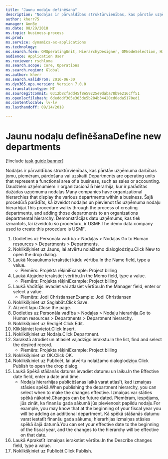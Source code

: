 ```yaml
--- 
title: "Jaunu nodaļu definēšana"
description: "Nodaļas ir pārvaldības struktūrvienības, kas pārstāv uzņēmuma darbības jomu, piemēram, pārdošanu vai uzskaiti."
author: kherr75
manager: AnnBe
ms.date: 08/29/2018
ms.topic: business-process
ms.prod: 
ms.service: dynamics-ax-applications
ms.technology: 
ms.search.form: OMOperatingUnit, HierarchyDesigner, OMNodeSelection, HierarchyPublishAndCloseForm
audience: Application User
ms.reviewer: rschloma
ms.search.scope: Core, Operations
ms.search.region: Global
ms.author: kherr
ms.search.validFrom: 2016-06-30
ms.dyn365.ops.version: Version 7.0.0
ms.translationtype: HT
ms.sourcegitcommit: 0312b8cfadd45f8e59225e9daba78b9e216cff51
ms.openlocfilehash: 6dedddf305e303de5b284b34420cd0eda5170ed1
ms.contentlocale: lv-lv
ms.lasthandoff: 09/14/2018

---
```

# <a name="define-new-departments"></a><span data-ttu-id="aad29-103">Jaunu nodaļu definēšana</span><span class="sxs-lookup"><span data-stu-id="aad29-103">Define new departments</span></span>

[!include [task guide banner](../../includes/task-guide-banner.md)]

<span data-ttu-id="aad29-104">Nodaļas ir pārvaldības struktūrvienības, kas pārstāv uzņēmuma darbības jomu, piemēram, pārdošanu vai uzskaiti.</span><span class="sxs-lookup"><span data-stu-id="aad29-104">Departments are operating units that represent a functional area of a business, such as sales or accounting.</span></span> <span data-ttu-id="aad29-105">Daudziem uzņēmumiem ir organizacionālā hierarhija, kur ir parādītas dažādas uzņēmuma nodaļas.</span><span class="sxs-lookup"><span data-stu-id="aad29-105">Many companies have organizational hierarchies that display the various departments within a business.</span></span> <span data-ttu-id="aad29-106">Šajā procedūrā parādīts, kā izveidot nodaļas un pievienot tās uzņēmuma nodaļu hierarhijai.</span><span class="sxs-lookup"><span data-stu-id="aad29-106">This procedure walks through the process of creating departments, and adding those departments to an organizations departmental hierarchy.</span></span> <span data-ttu-id="aad29-107">Demonstrācijas datu uzņēmums, kas tiek izmantots, lai izveidotu šo procedūru, ir USMF.</span><span class="sxs-lookup"><span data-stu-id="aad29-107">The demo data company used to create this procedure is USMF.</span></span>

1. <span data-ttu-id="aad29-108">Dodieties uz Personāla vadība > Nodaļas > Nodaļas.</span><span class="sxs-lookup"><span data-stu-id="aad29-108">Go to Human resources > Departments > Departments.</span></span>
2. <span data-ttu-id="aad29-109">Noklikšķiniet uz Jauns, lai atvērtu nolaižamo dialoglodziņu.</span><span class="sxs-lookup"><span data-stu-id="aad29-109">Click New to open the drop dialog.</span></span>
3. <span data-ttu-id="aad29-110">Laukā Nosaukums ierakstiet kādu vērtību.</span><span class="sxs-lookup"><span data-stu-id="aad29-110">In the Name field, type a value.</span></span>
    * <span data-ttu-id="aad29-111">Piemērs: Projekta rēķini</span><span class="sxs-lookup"><span data-stu-id="aad29-111">Example: Project billing</span></span>  
4. <span data-ttu-id="aad29-112">Laukā Atgādne ierakstiet vērtību.</span><span class="sxs-lookup"><span data-stu-id="aad29-112">In the Memo field, type a value.</span></span>
    * <span data-ttu-id="aad29-113">Piemērs: Projekta rēķini</span><span class="sxs-lookup"><span data-stu-id="aad29-113">Example: Project billing</span></span>  
5. <span data-ttu-id="aad29-114">Laukā Vadītājs ievadiet vai atlasiet vērtību.</span><span class="sxs-lookup"><span data-stu-id="aad29-114">In the Manager field, enter or select a value.</span></span>
    * <span data-ttu-id="aad29-115">Piemērs: Jodi Christiansen</span><span class="sxs-lookup"><span data-stu-id="aad29-115">Example: Jodi Christiansen</span></span>  
6. <span data-ttu-id="aad29-116">Noklikšķiniet uz Saglabāt.</span><span class="sxs-lookup"><span data-stu-id="aad29-116">Click Save.</span></span>
7. <span data-ttu-id="aad29-117">Aizvērt lapu.</span><span class="sxs-lookup"><span data-stu-id="aad29-117">Close the page.</span></span>
8. <span data-ttu-id="aad29-118">Dodieties uz Personāla vadība > Nodaļas > Nodaļu hierarhija.</span><span class="sxs-lookup"><span data-stu-id="aad29-118">Go to Human resources > Departments > Department hierarchy.</span></span>
9. <span data-ttu-id="aad29-119">Noklikšķiniet uz Rediģēt.</span><span class="sxs-lookup"><span data-stu-id="aad29-119">Click Edit.</span></span>
10. <span data-ttu-id="aad29-120">Klikšķiniet Ievietot.</span><span class="sxs-lookup"><span data-stu-id="aad29-120">Click Insert.</span></span>
11. <span data-ttu-id="aad29-121">Noklikšķiniet uz Nodaļa.</span><span class="sxs-lookup"><span data-stu-id="aad29-121">Click Department.</span></span>
12. <span data-ttu-id="aad29-122">Sarakstā atrodiet un atlasiet vajadzīgo ierakstu.</span><span class="sxs-lookup"><span data-stu-id="aad29-122">In the list, find and select the desired record.</span></span>
    * <span data-ttu-id="aad29-123">Piemērs: Projekta rēķini</span><span class="sxs-lookup"><span data-stu-id="aad29-123">Example: Project billing</span></span>  
13. <span data-ttu-id="aad29-124">Noklikšķiniet uz OK.</span><span class="sxs-lookup"><span data-stu-id="aad29-124">Click OK.</span></span>
14. <span data-ttu-id="aad29-125">Noklikšķiniet uz Publicēt, lai atvērtu nolaižamo dialoglodziņu.</span><span class="sxs-lookup"><span data-stu-id="aad29-125">Click Publish to open the drop dialog.</span></span>
15. <span data-ttu-id="aad29-126">Laukā Spēkā stāšanās datums ievadiet datumu un laiku.</span><span class="sxs-lookup"><span data-stu-id="aad29-126">In the Effective date field, enter a date and time.</span></span>
    * <span data-ttu-id="aad29-127">Nodaļu hierarhijas publicēšanas laikā varat atlasīt, kad izmaiņas stāsies spēkā.</span><span class="sxs-lookup"><span data-stu-id="aad29-127">When publishing the department hierarchy, you can select when to make the changes effective.</span></span> <span data-ttu-id="aad29-128">Izmaiņas var stāties spēkā nākotnē.</span><span class="sxs-lookup"><span data-stu-id="aad29-128">Changes can be future dated.</span></span> <span data-ttu-id="aad29-129">Piemēram, iespējams, jūs zināt, ka finanšu gada sākumā jūs pievienosit papildu nodaļu.</span><span class="sxs-lookup"><span data-stu-id="aad29-129">For example, you may know that at the beginning of your fiscal year you will be adding an additional department.</span></span> <span data-ttu-id="aad29-130">Kā spēkā stāšanās datumu varat iestatīt finanšu gada sākumu; hierarhijas izmaiņas stāsies spēkā šajā datumā.</span><span class="sxs-lookup"><span data-stu-id="aad29-130">You can set your effective date to the beginning of the fiscal year, and the changes to the hierarchy will be effective on that date.</span></span>  
16. <span data-ttu-id="aad29-131">Laukā Aprakstīt izmaiņas ierakstiet vērtību.</span><span class="sxs-lookup"><span data-stu-id="aad29-131">In the Describe changes field, type a value.</span></span>
17. <span data-ttu-id="aad29-132">Noklikšķiniet uz Publicēt.</span><span class="sxs-lookup"><span data-stu-id="aad29-132">Click Publish.</span></span>


